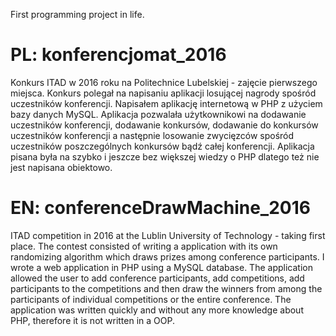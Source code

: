 First programming project in life.

# PL: konferencjomat_2016
Konkurs ITAD w 2016 roku na Politechnice Lubelskiej - zajęcie pierwszego miejsca.
Konkurs polegał na napisaniu aplikacji losującej nagrody spośród uczestników konferencji.
Napisałem aplikację internetową w PHP z użyciem bazy danych MySQL. Aplikacja pozwalała użytkownikowi na dodawanie uczestników konferencji, dodawanie konkursów, dodawanie do konkursów uczestników konferencji a następnie losowanie zwycięzców spośród uczestników poszczególnych konkursów bądź całej konferencji.
Aplikacja pisana była na szybko i jeszcze bez większej wiedzy o PHP dlatego też nie jest napisana obiektowo.

# EN: conferenceDrawMachine_2016
ITAD competition in 2016 at the Lublin University of Technology - taking first place.
The contest consisted of writing a application with its own randomizing algorithm which draws prizes among conference participants.
I wrote a web application in PHP using a MySQL database. The application allowed the user to add conference participants, add competitions, add participants to the competitions and then draw the winners from among the participants of individual competitions or the entire conference.
The application was written quickly and without any more knowledge about PHP, therefore it is not written in a OOP.
